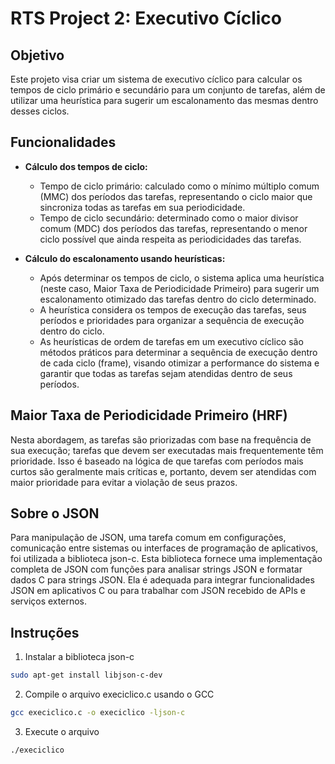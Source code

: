 # RTS Project 2: Executivo Cíclico

## Objetivo
Este projeto visa criar um sistema de executivo cíclico para calcular os tempos de ciclo primário e secundário para um conjunto de tarefas, além de utilizar uma heurística para sugerir um escalonamento das mesmas dentro desses ciclos.

## Funcionalidades
- **Cálculo dos tempos de ciclo:**
    - Tempo de ciclo primário: calculado como o mínimo múltiplo comum (MMC) dos períodos das tarefas, representando o ciclo maior que sincroniza todas as tarefas em sua periodicidade.
    - Tempo de ciclo secundário: determinado como o maior divisor comum (MDC) dos períodos das tarefas, representando o menor ciclo possível que ainda respeita as periodicidades das tarefas.

- **Cálculo do escalonamento usando heurísticas:**
    - Após determinar os tempos de ciclo, o sistema aplica uma heurística (neste caso, Maior Taxa de Periodicidade Primeiro) para sugerir um escalonamento otimizado das tarefas dentro do ciclo determinado.
    - A heurística considera os tempos de execução das tarefas, seus períodos e prioridades para organizar a sequência de execução dentro do ciclo.
    - As heurísticas de ordem de tarefas em um executivo cíclico são métodos práticos para determinar a sequência de execução dentro de cada ciclo (frame), visando otimizar a performance do sistema e garantir que todas as tarefas sejam atendidas dentro de seus períodos.

## Maior Taxa de Periodicidade Primeiro (HRF)
Nesta abordagem, as tarefas são priorizadas com base na frequência de sua execução; tarefas que devem ser executadas mais frequentemente têm prioridade. Isso é baseado na lógica de que tarefas com períodos mais curtos são geralmente mais críticas e, portanto, devem ser atendidas com maior prioridade para evitar a violação de seus prazos.

## Sobre o JSON
Para manipulação de JSON, uma tarefa comum em configurações, comunicação entre sistemas ou interfaces de programação de aplicativos, foi utilizada a biblioteca json-c. Esta biblioteca fornece uma implementação completa de JSON com funções para analisar strings JSON e formatar dados C para strings JSON. Ela é adequada para integrar funcionalidades JSON em aplicativos C ou para trabalhar com JSON recebido de APIs e serviços externos.

## Instruções
1. Instalar a biblioteca json-c
```bash
sudo apt-get install libjson-c-dev
```

2. Compile o arquivo execiclico.c usando o GCC

```bash
gcc execiclico.c -o execiclico -ljson-c
```

3. Execute o arquivo

```bash
./execiclico
```
